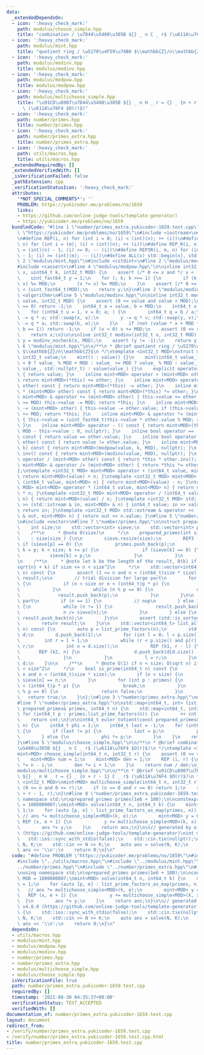 ```yaml
---
data:
  _extendedDependsOn:
  - icon: ':heavy_check_mark:'
    path: modulus/choose_simple.hpp
    title: "combination / \u7D44\u5408\u305B ${} _ n C _ r$ (\u611A\u76F4 $O(r)$)"
  - icon: ':heavy_check_mark:'
    path: modulus/mint.hpp
    title: "quotient ring / \u5270\u4F59\u74B0 $\\mathbb{Z}/n\\mathbb{Z}$"
  - icon: ':heavy_check_mark:'
    path: modulus/modinv.hpp
    title: modulus/modinv.hpp
  - icon: ':heavy_check_mark:'
    path: modulus/modpow.hpp
    title: modulus/modpow.hpp
  - icon: ':heavy_check_mark:'
    path: modulus/multichoose_simple.hpp
    title: "\u91CD\u8907\u7D44\u5408\u305B ${} _ n H _ r = {} _ {n + r - 1} C _ r$\
      \ (\u611A\u76F4 $O(r)$)"
  - icon: ':heavy_check_mark:'
    path: number/primes.hpp
    title: number/primes.hpp
  - icon: ':heavy_check_mark:'
    path: number/primes_extra.hpp
    title: number/primes_extra.hpp
  - icon: ':heavy_check_mark:'
    path: utils/macros.hpp
    title: utils/macros.hpp
  _extendedRequiredBy: []
  _extendedVerifiedWith: []
  _isVerificationFailed: false
  _pathExtension: cpp
  _verificationStatusIcon: ':heavy_check_mark:'
  attributes:
    '*NOT_SPECIAL_COMMENTS*': ''
    PROBLEM: https://yukicoder.me/problems/no/1659
    links:
    - https://github.com/online-judge-tools/template-generator)
    - https://yukicoder.me/problems/no/1659
  bundledCode: "#line 1 \"number/primes_extra.yukicoder-1659.test.cpp\"\n#define PROBLEM\
    \ \"https://yukicoder.me/problems/no/1659\"\n#include <iostream>\n#line 2 \"utils/macros.hpp\"\
    \n#define REP(i, n) for (int i = 0; (i) < (int)(n); ++ (i))\n#define REP3(i, m,\
    \ n) for (int i = (m); (i) < (int)(n); ++ (i))\n#define REP_R(i, n) for (int i\
    \ = (int)(n) - 1; (i) >= 0; -- (i))\n#define REP3R(i, m, n) for (int i = (int)(n)\
    \ - 1; (i) >= (int)(m); -- (i))\n#define ALL(x) std::begin(x), std::end(x)\n#line\
    \ 2 \"modulus/mint.hpp\"\n#include <cstdint>\n#line 2 \"modulus/modpow.hpp\"\n\
    #include <cassert>\n#line 4 \"modulus/modpow.hpp\"\n\ninline int32_t modpow(uint_fast64_t\
    \ x, uint64_t k, int32_t MOD) {\n    assert (/* 0 <= x and */ x < (uint_fast64_t)MOD);\n\
    \    uint_fast64_t y = 1;\n    for (; k; k >>= 1) {\n        if (k & 1) (y *=\
    \ x) %= MOD;\n        (x *= x) %= MOD;\n    }\n    assert (/* 0 <= y and */ y\
    \ < (uint_fast64_t)MOD);\n    return y;\n}\n#line 2 \"modulus/modinv.hpp\"\n#include\
    \ <algorithm>\n#line 5 \"modulus/modinv.hpp\"\n\ninline int32_t modinv_nocheck(int32_t\
    \ value, int32_t MOD) {\n    assert (0 <= value and value < MOD);\n    if (value\
    \ == 0) return -1;\n    int64_t a = value, b = MOD;\n    int64_t x = 0, y = 1;\n\
    \    for (int64_t u = 1, v = 0; a; ) {\n        int64_t q = b / a;\n        x\
    \ -= q * u; std::swap(x, u);\n        y -= q * v; std::swap(y, v);\n        b\
    \ -= q * a; std::swap(b, a);\n    }\n    if (not (value * x + MOD * y == b and\
    \ b == 1)) return -1;\n    if (x < 0) x += MOD;\n    assert (0 <= x and x < MOD);\n\
    \    return x;\n}\n\ninline int32_t modinv(int32_t x, int32_t MOD) {\n    int32_t\
    \ y = modinv_nocheck(x, MOD);\n    assert (y != -1);\n    return y;\n}\n#line\
    \ 6 \"modulus/mint.hpp\"\n\n/**\n * @brief quotient ring / \u5270\u4F59\u74B0\
    \ $\\mathbb{Z}/n\\mathbb{Z}$\n */\ntemplate <int32_t MOD>\nstruct mint {\n   \
    \ int32_t value;\n    mint() : value() {}\n    mint(int64_t value_) : value(value_\
    \ < 0 ? value_ % MOD + MOD : value_ >= MOD ? value_ % MOD : value_) {}\n    mint(int32_t\
    \ value_, std::nullptr_t) : value(value_) {}\n    explicit operator bool() const\
    \ { return value; }\n    inline mint<MOD> operator + (mint<MOD> other) const {\
    \ return mint<MOD>(*this) += other; }\n    inline mint<MOD> operator - (mint<MOD>\
    \ other) const { return mint<MOD>(*this) -= other; }\n    inline mint<MOD> operator\
    \ * (mint<MOD> other) const { return mint<MOD>(*this) *= other; }\n    inline\
    \ mint<MOD> & operator += (mint<MOD> other) { this->value += other.value; if (this->value\
    \ >= MOD) this->value -= MOD; return *this; }\n    inline mint<MOD> & operator\
    \ -= (mint<MOD> other) { this->value -= other.value; if (this->value <    0) this->value\
    \ += MOD; return *this; }\n    inline mint<MOD> & operator *= (mint<MOD> other)\
    \ { this->value = (uint_fast64_t)this->value * other.value % MOD; return *this;\
    \ }\n    inline mint<MOD> operator - () const { return mint<MOD>(this->value ?\
    \ MOD - this->value : 0, nullptr); }\n    inline bool operator == (mint<MOD> other)\
    \ const { return value == other.value; }\n    inline bool operator != (mint<MOD>\
    \ other) const { return value != other.value; }\n    inline mint<MOD> pow(uint64_t\
    \ k) const { return mint<MOD>(modpow(value, k, MOD), nullptr); }\n    inline mint<MOD>\
    \ inv() const { return mint<MOD>(modinv(value, MOD), nullptr); }\n    inline mint<MOD>\
    \ operator / (mint<MOD> other) const { return *this * other.inv(); }\n    inline\
    \ mint<MOD> & operator /= (mint<MOD> other) { return *this *= other.inv(); }\n\
    };\ntemplate <int32_t MOD> mint<MOD> operator + (int64_t value, mint<MOD> n) {\
    \ return mint<MOD>(value) + n; }\ntemplate <int32_t MOD> mint<MOD> operator -\
    \ (int64_t value, mint<MOD> n) { return mint<MOD>(value) - n; }\ntemplate <int32_t\
    \ MOD> mint<MOD> operator * (int64_t value, mint<MOD> n) { return mint<MOD>(value)\
    \ * n; }\ntemplate <int32_t MOD> mint<MOD> operator / (int64_t value, mint<MOD>\
    \ n) { return mint<MOD>(value) / n; }\ntemplate <int32_t MOD> std::istream & operator\
    \ >> (std::istream & in, mint<MOD> & n) { int64_t value; in >> value; n = value;\
    \ return in; }\ntemplate <int32_t MOD> std::ostream & operator << (std::ostream\
    \ & out, mint<MOD> n) { return out << n.value; }\n#line 5 \"number/primes.hpp\"\
    \n#include <vector>\n#line 7 \"number/primes.hpp\"\n\nstruct prepared_primes {\n\
    \    int size;\n    std::vector<int> sieve;\n    std::vector<int> primes;\n\n\
    \    /**\n     * @note O(size)\n     */\n    prepared_primes(int size_)\n    \
    \    : size(size_) {\n\n        sieve.resize(size);\n        REP3 (p, 2, size)\
    \ if (sieve[p] == 0) {\n            primes.push_back(p);\n            for (int\
    \ k = p; k < size; k += p) {\n                if (sieve[k] == 0) {\n         \
    \           sieve[k] = p;\n                }\n            }\n        }\n    }\n\
    \n    /**\n     * @note let k be the length of the result, O(k) if n < size; O(\\\
    sqrt{n} + k) if size <= n < size^2\n     */\n    std::vector<int64_t> list_prime_factors(int64_t\
    \ n) const {\n        assert (1 <= n and n < (int64_t)size * size);\n        std::vector<int64_t>\
    \ result;\n\n        // trial division for large part\n        for (int p : primes)\
    \ {\n            if (n < size or n < (int64_t)p * p) {\n                break;\n\
    \            }\n            while (n % p == 0) {\n                n /= p;\n  \
    \              result.push_back(p);\n            }\n        }\n\n        // small\
    \ part\n        if (n == 1) {\n            // nop\n        } else if (n < size)\
    \ {\n            while (n != 1) {\n                result.push_back(sieve[n]);\n\
    \                n /= sieve[n];\n            }\n        } else {\n           \
    \ result.push_back(n);\n        }\n\n        assert (std::is_sorted(ALL(result)));\n\
    \        return result;\n    }\n\n    std::vector<int64_t> list_all_factors(int64_t\
    \ n) const {\n        auto p = list_prime_factors(n);\n        std::vector<int64_t>\
    \ d;\n        d.push_back(1);\n        for (int l = 0; l < p.size(); ) {\n   \
    \         int r = l + 1;\n            while (r < p.size() and p[r] == p[l]) ++\
    \ r;\n            int n = d.size();\n            REP (k1, r - l) {\n         \
    \       REP (k2, n) {\n                    d.push_back(d[d.size() - n] * p[l]);\n\
    \                }\n            }\n            l = r;\n        }\n        return\
    \ d;\n    }\n\n    /**\n     * @note O(1) if n < size; O(sqrt n) if size <= n\
    \ < size^2\n     */\n    bool is_prime(int64_t n) const {\n        assert (1 <=\
    \ n and n < (int64_t)size * size);\n        if (n < size) {\n            return\
    \ sieve[n] == n;\n        }\n        for (int p : primes) {\n            if (n\
    \ < (int64_t)p * p) {\n                break;\n            }\n            if (n\
    \ % p == 0) {\n                return false;\n            }\n        }\n     \
    \   return true;\n    }\n};\n#line 3 \"number/primes_extra.hpp\"\n#include <map>\n\
    #line 7 \"number/primes_extra.hpp\"\n\nstd::map<int64_t, int> list_prime_factors_as_map(const\
    \ prepared_primes& primes, int64_t n) {\n    std::map<int64_t, int> cnt;\n   \
    \ for (int64_t p : primes.list_prime_factors(n)) {\n        ++ cnt[p];\n    }\n\
    \    return cnt;\n}\n\nint64_t euler_totient(const prepared_primes& primes, int64_t\
    \ n) {\n    int64_t phi = 1;\n    int64_t last = -1;\n    for (int64_t p : primes.list_prime_factors(n))\
    \ {\n        if (last != p) {\n            last = p;\n            phi *= p - 1;\n\
    \        } else {\n            phi *= p;\n        }\n    }\n    return phi;\n\
    }\n#line 5 \"modulus/choose_simple.hpp\"\n\n/**\n * @brief combination / \u7D44\
    \u5408\u305B ${} _ n C _ r$ (\u611A\u76F4 $O(r)$)\n */\ntemplate <int32_t MOD>\n\
    mint<MOD> choose_simple(int64_t n, int32_t r) {\n    assert (0 <= r and r <= n);\n\
    \    mint<MOD> num = 1;\n    mint<MOD> den = 1;\n    REP (i, r) {\n        num\
    \ *= n - i;\n        den *= i + 1;\n    }\n    return num / den;\n}\n#line 5 \"\
    modulus/multichoose_simple.hpp\"\n\n/**\n * @brief \u91CD\u8907\u7D44\u5408\u305B\
    \ ${} _ n H _ r = {} _ {n + r - 1} C _ r$ (\u611A\u76F4 $O(r)$)\n */\ntemplate\
    \ <int32_t MOD>\nmint<MOD> multichoose_simple(int64_t n, int32_t r) {\n    assert\
    \ (0 <= n and 0 <= r);\n    if (n == 0 and r == 0) return 1;\n    return choose_simple<MOD>(n\
    \ + r - 1, r);\n}\n#line 8 \"number/primes_extra.yukicoder-1659.test.cpp\"\nusing\
    \ namespace std;\n\nprepared_primes primes(1e6 + 100);\n\nconstexpr int64_t MOD\
    \ = 1000000007;\nmint<MOD> solve(int64_t n, int64_t k) {\n    mint<MOD> ans =\
    \ 1;\n    for (auto [p, e] : list_prime_factors_as_map(primes, n)) {\n       \
    \ // ans *= multichoose_simple<MOD>(k, e);\n        mint<MOD> y = 0;\n       \
    \ REP (x, e + 1) {\n            y += multichoose_simple<MOD>(k, x);\n        }\n\
    \        ans *= y;\n    }\n    return ans;\n}\n\n// generated by oj-template v4.8.0\
    \ (https://github.com/online-judge-tools/template-generator)\nint main() {\n \
    \   std::ios::sync_with_stdio(false);\n    std::cin.tie(nullptr);\n    int64_t\
    \ N, K;\n    std::cin >> N >> K;\n    auto ans = solve(N, K);\n    std::cout <<\
    \ ans << '\\n';\n    return 0;\n}\n"
  code: "#define PROBLEM \"https://yukicoder.me/problems/no/1659\"\n#include <iostream>\n\
    #include \"../utils/macros.hpp\"\n#include \"../modulus/mint.hpp\"\n#include \"\
    ../number/primes.hpp\"\n#include \"../number/primes_extra.hpp\"\n#include \"../modulus/multichoose_simple.hpp\"\
    \nusing namespace std;\n\nprepared_primes primes(1e6 + 100);\n\nconstexpr int64_t\
    \ MOD = 1000000007;\nmint<MOD> solve(int64_t n, int64_t k) {\n    mint<MOD> ans\
    \ = 1;\n    for (auto [p, e] : list_prime_factors_as_map(primes, n)) {\n     \
    \   // ans *= multichoose_simple<MOD>(k, e);\n        mint<MOD> y = 0;\n     \
    \   REP (x, e + 1) {\n            y += multichoose_simple<MOD>(k, x);\n      \
    \  }\n        ans *= y;\n    }\n    return ans;\n}\n\n// generated by oj-template\
    \ v4.8.0 (https://github.com/online-judge-tools/template-generator)\nint main()\
    \ {\n    std::ios::sync_with_stdio(false);\n    std::cin.tie(nullptr);\n    int64_t\
    \ N, K;\n    std::cin >> N >> K;\n    auto ans = solve(N, K);\n    std::cout <<\
    \ ans << '\\n';\n    return 0;\n}\n"
  dependsOn:
  - utils/macros.hpp
  - modulus/mint.hpp
  - modulus/modpow.hpp
  - modulus/modinv.hpp
  - number/primes.hpp
  - number/primes_extra.hpp
  - modulus/multichoose_simple.hpp
  - modulus/choose_simple.hpp
  isVerificationFile: true
  path: number/primes_extra.yukicoder-1659.test.cpp
  requiredBy: []
  timestamp: '2021-08-30 04:35:37+09:00'
  verificationStatus: TEST_ACCEPTED
  verifiedWith: []
documentation_of: number/primes_extra.yukicoder-1659.test.cpp
layout: document
redirect_from:
- /verify/number/primes_extra.yukicoder-1659.test.cpp
- /verify/number/primes_extra.yukicoder-1659.test.cpp.html
title: number/primes_extra.yukicoder-1659.test.cpp
---
```

